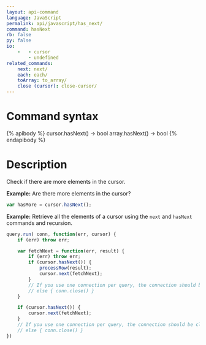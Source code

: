 ```yaml
---
layout: api-command
language: JavaScript
permalink: api/javascript/has_next/
command: hasNext
rb: false
py: false
io:
    -   - cursor
        - undefined
related_commands:
    next: next/
    each: each/
    toArray: to_array/
    close (cursor): close-cursor/
---
```


# Command syntax #

{% apibody %}
cursor.hasNext() &rarr; bool
array.hasNext() &rarr; bool
{% endapibody %}

# Description #

Check if there are more elements in the cursor.

__Example:__ Are there more elements in the cursor?

```js
var hasMore = cursor.hasNext();
```

__Example:__ Retrieve all the elements of a cursor using the `next` and `hasNext`
commands and recursion.

```js
query.run( conn, function(err, cursor) {
    if (err) throw err;

    var fetchNext = function(err, result) {
        if (err) throw err;
        if (cursor.hasNext()) {
            processRow(result);
            cursor.next(fetchNext);
        }
        // If you use one connection per query, the connection should be closed.
        // else { conn.close() }
    }

    if (cursor.hasNext()) {
        cursor.next(fetchNext);
    }
    // If you use one connection per query, the connection should be closed.
    // else { conn.close() }
})
```

